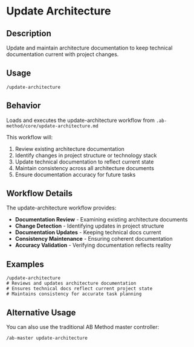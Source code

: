 # Update Architecture

## Description

Update and maintain architecture documentation to keep technical documentation current with project changes.

## Usage

```
/update-architecture
```

## Behavior

Loads and executes the update-architecture workflow from `.ab-method/core/update-architecture.md`

This workflow will:

1. Review existing architecture documentation
2. Identify changes in project structure or technology stack
3. Update technical documentation to reflect current state
4. Maintain consistency across all architecture documents
5. Ensure documentation accuracy for future tasks

## Workflow Details

The update-architecture workflow provides:

- **Documentation Review** - Examining existing architecture documents
- **Change Detection** - Identifying updates in project structure
- **Documentation Updates** - Keeping technical docs current
- **Consistency Maintenance** - Ensuring coherent documentation
- **Accuracy Validation** - Verifying documentation reflects reality

## Examples

```
/update-architecture
# Reviews and updates architecture documentation
# Ensures technical docs reflect current project state
# Maintains consistency for accurate task planning
```

## Alternative Usage

You can also use the traditional AB Method master controller:

```
/ab-master update-architecture
```
